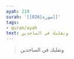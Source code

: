 ```yaml
---
ayah: 219
surah: '[[026|سورة]]'
tags:
- quran/ayah
text: وتقلبك في الساجدين
---
```

> وتقلبك في الساجدين
